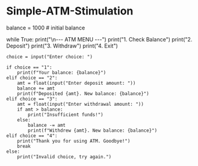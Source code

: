 # Simple-ATM-Stimulation
balance = 1000  # initial balance

while True:
    print("\n--- ATM MENU ---")
    print("1. Check Balance")
    print("2. Deposit")
    print("3. Withdraw")
    print("4. Exit")

    choice = input("Enter choice: ")

    if choice == "1":
        print(f"Your balance: {balance}")
    elif choice == "2":
        amt = float(input("Enter deposit amount: "))
        balance += amt
        print(f"Deposited {amt}. New balance: {balance}")
    elif choice == "3":
        amt = float(input("Enter withdrawal amount: "))
        if amt > balance:
            print("Insufficient funds!")
        else:
            balance -= amt
            print(f"Withdrew {amt}. New balance: {balance}")
    elif choice == "4":
        print("Thank you for using ATM. Goodbye!")
        break
    else:
        print("Invalid choice, try again.")
